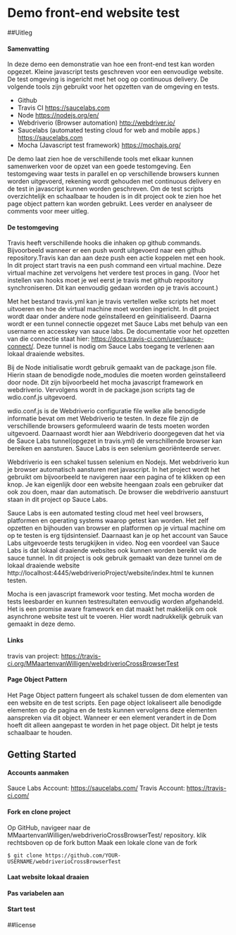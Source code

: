 # Demo front-end website test

##Uitleg

#### Samenvatting

In deze demo een demonstratie van hoe een front-end test kan worden opgezet. Kleine javascript tests geschreven voor een eenvoudige website. De test omgeving is ingericht met het oog op continuous delivery. De volgende tools zijn gebruikt voor het opzetten van de omgeving en tests.

- Github
- Travis CI https://saucelabs.com
- Node	https://nodejs.org/en/
- Webdriverio (Browser automation) http://webdriver.io/
- Saucelabs (automated testing cloud for web and mobile apps.) https://saucelabs.com
- Mocha (Javascript test framework) https://mochajs.org/

De demo laat zien hoe de verschillende tools met elkaar kunnen samenwerken voor de opzet van een goede testomgeving. Een testomgeving waar tests in parallel en op verschillende browsers kunnen worden uitgevoerd, rekening wordt gehouden met continuous delivery en de test in javascript kunnen worden geschreven. Om de test scripts overzichtelijk en schaalbaar te houden is in dit project ook te zien hoe het page object pattern kan worden gebruikt. Lees verder en analyseer de comments voor meer uitleg. 

#### De testomgeving

Travis heeft verschillende hooks die inhaken op github commands. Bijvoorbeeld wanneer er een push wordt uitgevoerd naar een github repository.Travis kan dan aan deze push een actie koppelen met een hook. In dit project start travis na een push command een virtual machine. Deze virtual machine zet vervolgens het verdere test proces in gang. (Voor het instellen van hooks moet je wel eerst je travis met github repository synchroniseren. Dit kan eenvoudig gedaan worden op je travis account.)

Met het bestand travis.yml kan je travis vertellen welke scripts het moet uitvoeren en hoe de virtual machine moet worden ingericht. In dit project wordt daar onder andere node geïnstalleerd en geïnitialiseerd. Daarna wordt er een tunnel connectie opgezet met Sauce Labs met behulp van een username en accesskey van sauce labs. De documentatie voor het opzetten van die connectie staat hier: https://docs.travis-ci.com/user/sauce-connect/. Deze tunnel is nodig om Sauce Labs toegang te verlenen aan lokaal draaiende websites. 

Bij de Node initialisatie wordt gebruik gemaakt van de package.json file. Hierin staan de benodigde node_modules die moeten worden geïnstalleerd door node. Dit zijn bijvoorbeeld het mocha javascript framework en webdriverio. Vervolgens wordt in de package.json scripts tag de wdio.conf.js uitgevoerd.

wdio.conf.js is de Webdriverio configuratie file welke alle benodigde informatie bevat om met Webdriverio te testen. In deze file zijn de verschillende browsers geformuleerd waarin de tests moeten worden uitgevoerd. Daarnaast wordt hier aan Webdriverio doorgegeven dat het via de Sauce Labs tunnel(opgezet in travis.yml) de verschillende browser kan bereiken en aansturen. Sauce Labs is een selenium georiënteerde server. 

Webdriverio is een schakel tussen selenium en Nodejs. Met webdriverio kun je browser automatisch aansturen met javascript. In het project wordt het gebruikt om bijvoorbeeld te navigeren naar een pagina of te klikken op een knop. Je kan eigenlijk door een website heengaan zoals een gebruiker dat ook zou doen, maar dan automatisch. De browser die webdriverio aanstuurt staan in dit project op Sauce Labs.

Sauce Labs is een automated testing cloud met heel veel browsers, platformen en operating systems waarop getest kan worden. Het zelf opzetten en bijhouden van browser en  platformen op je virtual machine om op te testen is erg tijdsintensief. Daarnaast kan je op het account van Sauce Labs uitgevoerde tests terugkijken in video. Nog een voordeel van Sauce Labs is dat lokaal draaiende websites ook kunnen worden bereikt via de sauce tunnel. In dit project is ook gebruik gemaakt van deze tunnel om de lokaal draaiende website http://localhost:4445/webdriverioProject/website/index.html te kunnen testen.

Mocha is een javascript framework voor testing. Met mocha worden de tests leesbarder en kunnen testresultaten eenvoudig worden afgehandeld. Het is een promise aware framework en dat maakt het makkelijk om ook asynchrone website test uit te voeren. Hier wordt nadrukkelijk gebruik van gemaakt in deze demo.

#### Links

travis van project: https://travis-ci.org/MMaartenvanWilligen/webdriverioCrossBrowserTest

#### Page Object Pattern

Het Page Object pattern fungeert als schakel tussen de dom elementen van een website en de test scripts. Een page object lokaliseert alle benodigde elementen op de pagina en de tests kunnen vervolgens deze elementen aanspreken via dit object. Wanneer er een element verandert in de Dom hoeft dit alleen aangepast te worden in het page object. Dit helpt je tests schaalbaar te houden. 

## Getting Started

#### Accounts aanmaken

Sauce Labs Account: https://saucelabs.com/
Travis Account: https://travis-ci.com/

#### Fork en clone project
Op GitHub, navigeer naar de MMaartenvanWilligen/webdriverioCrossBrowserTest/ repository.
klik rechtsboven op de fork button
Maak een lokale clone van de fork

``` command
$ git clone https://github.com/YOUR-USERNAME/webdriverioCrossBrowserTest
```

#### Laat website lokaal draaien

#### Pas variabelen aan

#### Start test

##license




